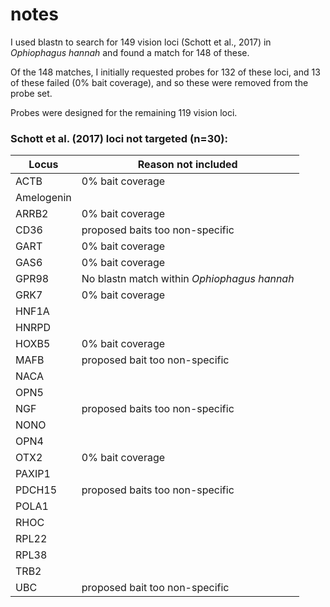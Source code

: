 # notes
I used blastn to search for 149 vision loci (Schott et al., 2017) in *Ophiophagus hannah* and found a match for 148 of these.

Of the 148 matches, I initially requested probes for 132 of these loci, and 13 of these failed (0% bait coverage), and so these were removed from the probe set.

Probes were designed for the remaining 119 vision loci.

### Schott et al. (2017) loci not targeted (n=30):
Locus | Reason not included
----- | -----
ACTB | 0% bait coverage
Amelogenin | 
ARRB2 | 0% bait coverage
CD36 | proposed baits too non-specific
GART | 0% bait coverage
GAS6 | 0% bait coverage
GPR98 | No blastn match within *Ophiophagus hannah*
GRK7 | 0% bait coverage
HNF1A | 
HNRPD | 
HOXB5 | 0% bait coverage
MAFB | proposed bait too non-specific
NACA | 
OPN5 | 
NGF | proposed baits too non-specific
NONO | 
OPN4 | 
OTX2 | 0% bait coverage
PAXIP1 | 
PDCH15 | proposed baits too non-specific
POLA1 | 
RHOC | 
RPL22 | 
RPL38 | 
TRB2 | 
UBC | proposed bait too non-specific


